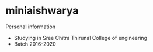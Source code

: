 # miniaishwarya
  Personal information 
  - Studying in Sree Chitra Thirunal College of engineering
  - Batch 2016-2020
